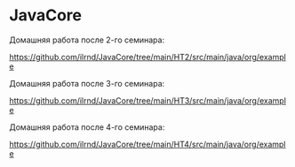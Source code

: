 # JavaCore

Домашняя работа после 2-го семинара:

https://github.com/ilrnd/JavaCore/tree/main/HT2/src/main/java/org/example

Домашняя работа после 3-го семинара:

https://github.com/ilrnd/JavaCore/tree/main/HT3/src/main/java/org/example

Домашняя работа после 4-го семинара:

https://github.com/ilrnd/JavaCore/tree/main/HT4/src/main/java/org/example

